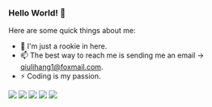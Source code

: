 ### Hello World! 👋

<!--
**yikoutian1/yikoutian1 is special_ ✨ repository because its `README.md` (this file) appears on your GitHub profile.
-->

Here are some quick things about me:

- 🔭 I'm just a rookie in here.
- 📫 The best way to reach me is sending me an email -> <qiulihang1@foxmail.com>.
- ⚡ Coding is my passion.

![](https://github-profile-summary-cards.vercel.app/api/cards/profile-details?username=yikoutian1&theme=github)
![](https://github-profile-summary-cards.vercel.app/api/cards/repos-per-language?username=yikoutian1&theme=github)
![](https://github-profile-summary-cards.vercel.app/api/cards/most-commit-language?username=yikoutian1&theme=github)
![](https://github-profile-summary-cards.vercel.app/api/cards/stats?username=yikoutian1&theme=github)
![](https://github-profile-summary-cards.vercel.app/api/cards/productive-time?username=yikoutian1&theme=github&utcOffset=8)


<!-- profile-3d-contrib 3D贡献图-->
<!--
<img src="https://github.com/Yikoutian1/Yikoutian1/blob/8a12e4adebba625344cdf1b4ff7dd71d696f91ce/profile-3d-contrib/my-github-metrics.svg"/>
<img src="https://raw.githubusercontent.com/Yikoutian1/Yikoutian1/main/profile-3d-contrib/profile-night-rainbow.svg" />
 -->
